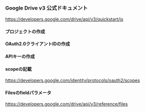### Google Drive v3 公式ドキュメント
https://developers.google.com/drive/api/v3/quickstart/js

#### プロジェクトの作成
#### OAuth2.0クライアントIDの作成
#### APIキーの作成



#### scopeの記載
https://developers.google.com/identity/protocols/oauth2/scopes

#### Filesのfieldパラメータ
https://developers.google.com/drive/api/v3/reference/files
